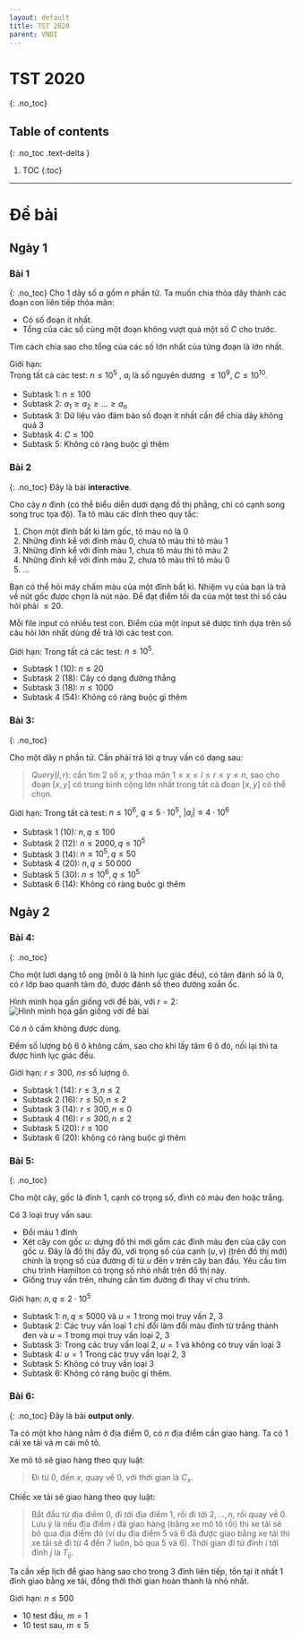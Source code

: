 ```yaml
---
layout: default
title: TST 2020
parent: VNOI
---
```

# TST 2020
{: .no_toc}

## Table of contents
{: .no_toc .text-delta }

1. TOC
{:toc}

---
# Đề bài
## Ngày 1
### Bài 1
{: .no_toc}
Cho 1 dãy số $a$ gồm $n$ phần tử. 
Ta muốn chia thỏa dãy thành các đoạn con liên tiếp thỏa mãn:
- Có số đoạn ít nhất. 
- Tổng của các số cùng một đoạn không vượt quá một số $C$ cho trước.

Tìm cách chia sao cho tổng của các số lớn nhất của từng đoạn là lớn nhất.

Giới hạn:  
Trong tất cả các test: $n \leq 10^5$ , $a_i$ là số nguyên dương $\leq 10^9$, $C \leq 10^{10}$.
- Subtask 1: $n \leq 100$
- Subtask 2: $a_1 \geq a_2 \geq ... \geq a_n$
- Subtask 3: Dữ liệu vào đảm bảo số đoạn ít nhất cần để chia dãy không quá 3
- Subtask 4: $C \leq 100$
- Subtask 5: Không có ràng buộc gì thêm

### Bài 2
{: .no_toc}
Đây là bài **interactive**.

Cho cây $n$ đỉnh (có thể biểu diễn dưới dạng đồ thị phẳng, chỉ có cạnh song song trục tọa độ).
Ta tô màu các đỉnh theo quy tắc: 
1. Chọn một đỉnh bất kì làm gốc, tô màu nó là 0
2. Những đỉnh kề với đỉnh màu 0, chưa tô màu thì tô màu 1
3. Những đỉnh kể với đỉnh màu 1, chưa tô màu thì tô màu 2
4. Những đỉnh kể với đỉnh màu 2, chưa tô màu thì tô màu 0
5. …

Bạn có thể hỏi máy chấm màu của một đỉnh bất kì. Nhiệm vụ của bạn là trả về nút gốc 
được chọn là nút nào. Để đạt điểm tối đa của một test thì số câu hỏi phải $\leq 20$. 

Mỗi file input có nhiều test con. Điểm của một input sẽ được tính dựa trên số câu hỏi
lớn nhất dùng để trả lời các test con. 

Giới hạn: Trong tất cả các test: $n \leq 10^5$.
- Subtask 1 (10): $n \leq 20$
- Subtask 2 (18): Cây có dạng đường thẳng
- Subtask 3 (18): $n \leq 1000$
- Subtask 4 (54): Không có ràng buộc gì thêm

### Bài 3: 
{: .no_toc}

Cho một dãy $n$ phần tử. Cần phải trả lời $q$ truy vấn có dạng sau:

> $Query(l,r)$: cần tìm 2 số $x$, $y$ thỏa mãn $1 \leq x \leq l \leq r \leq y \leq n$,
sao cho đoạn $[x,y]$ có trung bình cộng lớn nhất trong tất cả đoạn $[x, y]$ có thể chọn.

Giới hạn:
Trong tất cả test: $n \leq 10^6$, $q \leq 5 \cdot 10^5$, $|a_i| \leq 4 \cdot 10^6$
- Subtask 1 (10): $n, q \leq 100$
- Subtask 2 (12): $n \leq 2000, q \leq 10^5$
- Subtask 3 (14): $n \leq 10^5, q \leq 50$
- Subtask 4 (20): $n, q \leq 50\,000$
- Subtask 5 (30): $n \leq 10^6, q \leq 10^5$
- Subtask 6 (14): Không có ràng buộc gì thêm

## Ngày 2
### Bài 4:
{: .no_toc}

Cho một lưới dạng tổ ong (mỗi ô là hình lục giác đều), có tâm đánh số là $0$,
có $r$ lớp bao quanh tâm đó, được đánh số theo đường xoắn ốc.

Hình minh họa gần giống với đề bài, với $r = 2$:  
![Hình minh họa gần giống với đề bài](/cpl/assets/posts/vnoi/tst2020/hexagon.png)

Có $n$ ô cấm không được dùng. 

Đếm số lượng bộ 6 ô không cấm, sao cho khi lấy tâm 6 ô đó, nối lại thì ta được hình lục giác đều.

Giới hạn: $r \leq 300$, $n \leq$ số lượng ô. 
- Subtask 1 (14): $r \leq 3, n \leq 2$
- Subtask 2 (16): $r \leq 50, n \leq 2$
- Subtask 3 (14): $r \leq 300, n \leq 0$
- Subtask 4 (16): $r \leq 300, n \leq 2$
- Subtask 5 (20): $r \leq 100$
- Subtask 6 (20): không có ràng buộc gì thêm

### Bài 5: 
{: .no_toc}

Cho một cây, gốc là đỉnh $1$, cạnh có trọng số, đỉnh có màu đen hoặc trắng.

Có $3$ loại truy vấn sau:

- Đổi màu $1$ đỉnh
- Xét cây con gốc $u$: dựng đồ thi mới gồm các đỉnh màu đen của cây con gốc $u$. 
Đây là đồ thị đầy đủ, với trọng số của cạnh $(u,v)$ (trên đồ thị mới) chính là trọng 
số của đường đi từ $u$ đến $v$ trên cây ban đầu. Yêu cầu tìm chu trình Hamilton có 
trọng số nhỏ nhất trên đồ thị này. 
- Giống truy vấn trên, nhưng cần tìm đường đi thay vì chu trình.

Giới hạn: $n, q \leq 2\cdot10^5$
- Subtask 1: $n, q \leq 5000$ và $u = 1$ trong mọi truy vấn $2$, $3$
- Subtask 2: Các truy vấn loại $1$ chỉ đổi làm đổi màu đỉnh từ trắng thành đen và $u = 1$ trong mọi truy vấn loại $2$, $3$ 
- Subtask 3: Trong các truy vấn loại $2$, $u = 1$ và không có truy vấn loại $3$
- Subtask 4: $u = 1$ Trong các truy vấn loại $2$, $3$
- Subtask 5: Không có truy vấn loại $3$
- Subtask 6: Không có ràng buộc gì thêm.

### Bài 6:
{: .no_toc}
Đây là bài **output only**.

Ta có một kho hàng nằm ở địa điểm $0$, có $n$ địa điểm cần giao hàng. 
Ta có $1$ cái xe tải và $m$ cái mô tô. 

Xe mô tô sẽ giao hàng theo quy luật:

> Đi từ $0$, đến $x$, quay về $0$, với thời gian là $C_x$.

Chiếc xe tải sẽ giao hàng theo quy luật:

> Bắt đầu từ địa điểm $0$, đi tới địa điểm $1$, rồi đi tới $2, …, n$, rồi quay về $0$. 
Lưu ý là nếu địa điểm $i$ đã giao hàng (bằng xe mô tô rồi) thì xe tải sẽ bỏ qua địa điểm đó
(ví dụ địa điểm $5$ và $6$ đã được giao bằng xe tải thì xe tải sẽ đi từ $4$ đến $7$ luôn, bỏ
qua $5$ và $6$). Thời gian đi từ đỉnh $i$ tới đỉnh $j$ là $T_{ij}$.

Ta cần xếp lịch để giao hàng sao cho trong $3$ đỉnh liên tiếp, tồn tại ít nhất
$1$ đỉnh giao bằng xe tải, đồng thời thời gian hoàn thành là nhỏ nhất.

Giới hạn: $n \leq 500$
- $10$ test đầu, $m = 1$
- $10$ test sau, $m \leq 5$